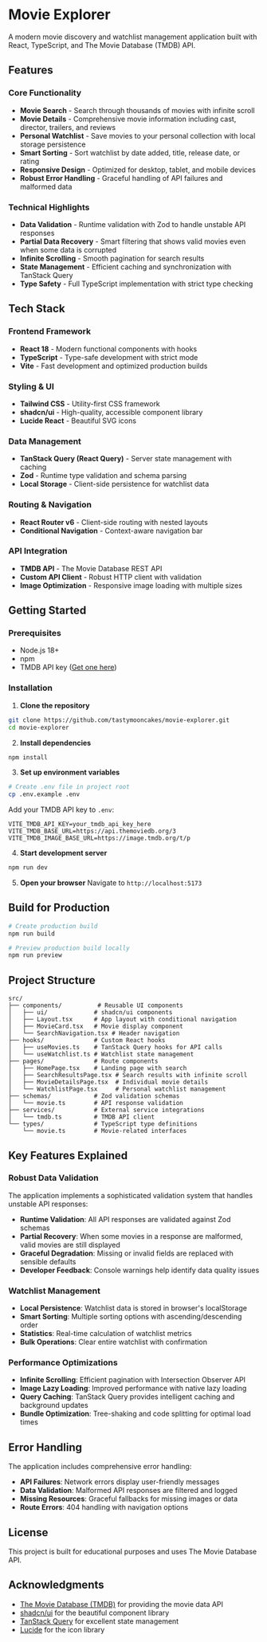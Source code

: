# Movie Explorer

A modern movie discovery and watchlist management application built with React, TypeScript, and The Movie Database (TMDB) API.

## Features

### Core Functionality
- **Movie Search** - Search through thousands of movies with infinite scroll
- **Movie Details** - Comprehensive movie information including cast, director, trailers, and reviews
- **Personal Watchlist** - Save movies to your personal collection with local storage persistence
- **Smart Sorting** - Sort watchlist by date added, title, release date, or rating
- **Responsive Design** - Optimized for desktop, tablet, and mobile devices
- **Robust Error Handling** - Graceful handling of API failures and malformed data

### Technical Highlights
- **Data Validation** - Runtime validation with Zod to handle unstable API responses
- **Partial Data Recovery** - Smart filtering that shows valid movies even when some data is corrupted
- **Infinite Scrolling** - Smooth pagination for search results
- **State Management** - Efficient caching and synchronization with TanStack Query
- **Type Safety** - Full TypeScript implementation with strict type checking

## Tech Stack

### Frontend Framework
- **React 18** - Modern functional components with hooks
- **TypeScript** - Type-safe development with strict mode
- **Vite** - Fast development and optimized production builds

### Styling & UI
- **Tailwind CSS** - Utility-first CSS framework
- **shadcn/ui** - High-quality, accessible component library
- **Lucide React** - Beautiful SVG icons

### Data Management
- **TanStack Query (React Query)** - Server state management with caching
- **Zod** - Runtime type validation and schema parsing
- **Local Storage** - Client-side persistence for watchlist data

### Routing & Navigation
- **React Router v6** - Client-side routing with nested layouts
- **Conditional Navigation** - Context-aware navigation bar

### API Integration
- **TMDB API** - The Movie Database REST API
- **Custom API Client** - Robust HTTP client with validation
- **Image Optimization** - Responsive image loading with multiple sizes

## Getting Started

### Prerequisites
- Node.js 18+ 
- npm
- TMDB API key ([Get one here](https://www.themoviedb.org/settings/api))

### Installation

1. **Clone the repository**
```bash
git clone https://github.com/tastymooncakes/movie-explorer.git
cd movie-explorer
```

2. **Install dependencies**
```bash
npm install
```

3. **Set up environment variables**
```bash
# Create .env file in project root
cp .env.example .env
```

Add your TMDB API key to `.env`:
```env
VITE_TMDB_API_KEY=your_tmdb_api_key_here
VITE_TMDB_BASE_URL=https://api.themoviedb.org/3
VITE_TMDB_IMAGE_BASE_URL=https://image.tmdb.org/t/p
```

4. **Start development server**
```bash
npm run dev
```

5. **Open your browser**
Navigate to `http://localhost:5173`

## Build for Production

```bash
# Create production build
npm run build

# Preview production build locally
npm run preview
```

## Project Structure

```
src/
├── components/          # Reusable UI components
│   ├── ui/             # shadcn/ui components
│   ├── Layout.tsx      # App layout with conditional navigation
│   ├── MovieCard.tsx   # Movie display component
│   └── SearchNavigation.tsx # Header navigation
├── hooks/              # Custom React hooks
│   ├── useMovies.ts    # TanStack Query hooks for API calls
│   └── useWatchlist.ts # Watchlist state management
├── pages/              # Route components
│   ├── HomePage.tsx    # Landing page with search
│   ├── SearchResultsPage.tsx # Search results with infinite scroll
│   ├── MovieDetailsPage.tsx  # Individual movie details
│   └── WatchlistPage.tsx     # Personal watchlist management
├── schemas/            # Zod validation schemas
│   └── movie.ts        # API response validation
├── services/           # External service integrations
│   └── tmdb.ts         # TMDB API client
└── types/              # TypeScript type definitions
    └── movie.ts        # Movie-related interfaces
```

## Key Features Explained

### Robust Data Validation
The application implements a sophisticated validation system that handles unstable API responses:

- **Runtime Validation**: All API responses are validated against Zod schemas
- **Partial Recovery**: When some movies in a response are malformed, valid movies are still displayed
- **Graceful Degradation**: Missing or invalid fields are replaced with sensible defaults
- **Developer Feedback**: Console warnings help identify data quality issues

### Watchlist Management
- **Local Persistence**: Watchlist data is stored in browser's localStorage
- **Smart Sorting**: Multiple sorting options with ascending/descending order
- **Statistics**: Real-time calculation of watchlist metrics
- **Bulk Operations**: Clear entire watchlist with confirmation

### Performance Optimizations
- **Infinite Scrolling**: Efficient pagination with Intersection Observer API
- **Image Lazy Loading**: Improved performance with native lazy loading
- **Query Caching**: TanStack Query provides intelligent caching and background updates
- **Bundle Optimization**: Tree-shaking and code splitting for optimal load times

## Error Handling

The application includes comprehensive error handling:

- **API Failures**: Network errors display user-friendly messages
- **Data Validation**: Malformed API responses are filtered and logged
- **Missing Resources**: Graceful fallbacks for missing images or data
- **Route Errors**: 404 handling with navigation options

## License

This project is built for educational purposes and uses The Movie Database API.

## Acknowledgments

- [The Movie Database (TMDB)](https://www.themoviedb.org/) for providing the movie data API
- [shadcn/ui](https://ui.shadcn.com/) for the beautiful component library
- [TanStack Query](https://tanstack.com/query) for excellent state management
- [Lucide](https://lucide.dev/) for the icon library